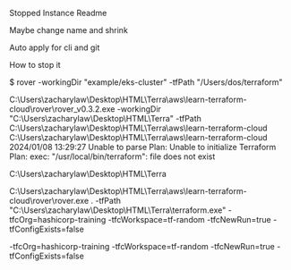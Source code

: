 Stopped Instance Readme

Maybe change name and shrink

Auto apply for cli and git

How to stop it

$ rover -workingDir "example/eks-cluster" -tfPath "/Users/dos/terraform"


C:\Users\zacharylaw\Desktop\HTML\Terra\aws\learn-terraform-cloud\rover\rover_v0.3.2.exe -workingDir "C:\Users\zacharylaw\Desktop\HTML\Terra" -tfPath C:\Users\zacharylaw\Desktop\HTML\Terra\aws\learn-terraform-cloud
C:\Users\zacharylaw\Desktop\HTML\Terra\aws\learn-terraform-cloud
2024/01/08 13:29:27 Unable to parse Plan: Unable to initialize Terraform Plan: exec: "/usr/local/bin/terraform": file does not exist

C:\Users\zacharylaw\Desktop\HTML\Terra


C:\Users\zacharylaw\Desktop\HTML\Terra\aws\learn-terraform-cloud\rover\rover.exe . -tfPath "C:\Users\zacharylaw\Desktop\HTML\Terra\terraform.exe" -tfcOrg=hashicorp-training -tfcWorkspace=tf-random -tfcNewRun=true -tfConfigExists=false


-tfcOrg=hashicorp-training -tfcWorkspace=tf-random -tfcNewRun=true -tfConfigExists=false